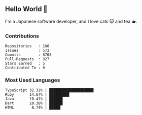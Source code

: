 ## Hello World 👋

I'm a Japanese software developer, and I love cats 😺 and tea 🫖.

### Contributions

    Repositories   : 166
    Issues         : 572
    Commits        : 8763
    Pull-Requests  : 827
    Stars Earned   : 5
    Contributed To : 0

### Most Used Languages

    TypeScript 32.32% | ████████████████████
    Ruby       14.67% | █████████
    Java       10.41% | ██████
    Dart       10.38% | ██████
    HTML        8.74% | █████
